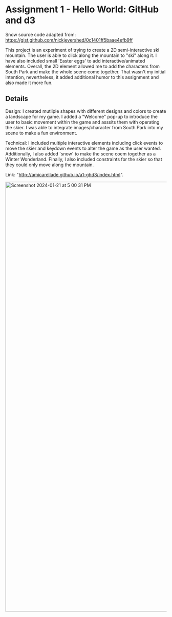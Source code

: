 Assignment 1 - Hello World: GitHub and d3  
===

Snow source code adapted from: https://gist.github.com/nickjevershed/0c1401ff5baae4efb9ff

This project is an experiment of trying to create a 2D semi-interactive ski mountain. The user is able to click along the mountain to "ski" along it. I have also included small 'Easter eggs' to add interactive/animated elements. Overall, the 2D element allowed me to add the characters from South Park and make the whole scene come together. That wasn't my initial intention, nevertheless, it added additional humor to this assignment and also made it more fun. 

Details
---
Design:
I created mutliple shapes with different designs and colors to create a landscape for my game. I added a "Welcome" pop-up to introduce the user to basic movement within the game and asssits them with operating the skier. I was able to integrate images/character from South Park into my scene to make a fun environment. 

Technical:
I included multiple interactive elements including click events to move the skier and keydown events to alter the game as the user wanted. Additionally, I also added 'snow' to make the scene coem together as a Winter Wonderland. Finally, I also included constraints for the skier so that they could only move along the mountain.

Link: "http://amicarellade.github.io/a1-ghd3/index.html".

<img width="1341" alt="Screenshot 2024-01-21 at 5 00 31 PM" src="https://github.com/amicarellade/a1-ghd3/assets/56127779/cd86b8ff-628d-40e2-8521-5be7b6965011">




